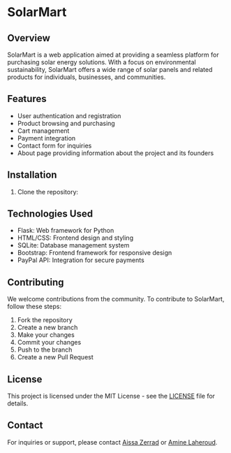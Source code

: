 # SolarMart

## Overview
SolarMart is a web application aimed at providing a seamless platform for purchasing solar energy solutions. With a focus on environmental sustainability, SolarMart offers a wide range of solar panels and related products for individuals, businesses, and communities.

## Features
- User authentication and registration
- Product browsing and purchasing
- Cart management
- Payment integration
- Contact form for inquiries
- About page providing information about the project and its founders

## Installation
1. Clone the repository:

## Technologies Used
- Flask: Web framework for Python
- HTML/CSS: Frontend design and styling
- SQLite: Database management system
- Bootstrap: Frontend framework for responsive design
- PayPal API: Integration for secure payments

## Contributing
We welcome contributions from the community. To contribute to SolarMart, follow these steps:
1. Fork the repository
2. Create a new branch 
3. Make your changes
4. Commit your changes 
5. Push to the branch
6. Create a new Pull Request

## License
This project is licensed under the MIT License - see the [LICENSE](LICENSE) file for details.

## Contact
For inquiries or support, please contact [Aissa Zerrad](mailto:jesus.jesus.core@gmail.com) or [Amine Laheroud](mailto:aminoxlhd@gmail.com).
